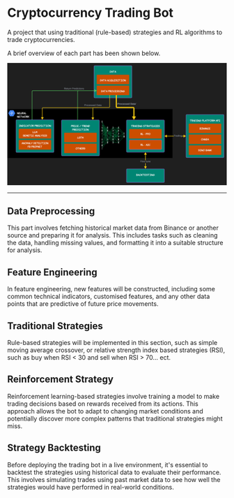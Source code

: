 # Cryptocurrency Trading Bot
A project that using traditional (rule-based) strategies and RL algorithms to trade cryptocurrencies.

A brief overview of each part has been shown below.

![project diagram](<Photos\Trading_Bot_Diagram.png>)

---
## Data Preprocessing
This part involves fetching historical market data from Binance or another source and preparing it for analysis. This includes tasks such as cleaning the data, handling missing values, and formatting it into a suitable structure for analysis.

## Feature Engineering
In feature engineering, new features will be constructed, including some common technical indicators, customised features, and any other data points that are predictive of future price movements.

## Traditional Strategies
Rule-based strategies will be implemented in this section, such as simple moving average crossover, or relative strength index based strategies (RSI), such as buy when RSI < 30 and sell when RSI > 70... ect.

## Reinforcement Strategy
Reinforcement learning-based strategies involve training a model to make trading decisions based on rewards received from its actions. This approach allows the bot to adapt to changing market conditions and potentially discover more complex patterns that traditional strategies might miss.

## Strategy Backtesting
Before deploying the trading bot in a live environment, it's essential to backtest the strategies using historical data to evaluate their performance. This involves simulating trades using past market data to see how well the strategies would have performed in real-world conditions.
